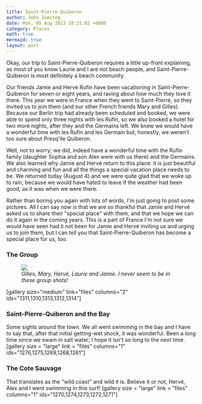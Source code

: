 ```yaml
---
title: Saint-Pierre-Quiberon
author: John Zumsteg
date: Mon, 05 Aug 2013 18:21:02 +0000
category: Places
math: true
mermaid: true
layout: post
---
```

Okay, our trip to Saint-Pierre-Quiberon requires a little up-front explaining, as most of you know Laurie and I are not beach people, and Saint-Pierre-Quiberon is most definitely a beach community.

Our friends Jamie and Hervé Rufin have been vacationing in Saint-Pierre-Quiberon for seven or eight years, and raving about how much they love it there. This year we were in France when they went to Saint-Pierre, so they invited us to join them (and our other French friends Mary and Gilles). Because our Berlin trip had already been scheduled and booked, we were able to spend only three nights with les Rufin, so we also booked a hotel for two more nights, after they and the Germains left. We knew we would have a wonderful time with les Rufin and les Germain but, honestly, we weren't too sure about Presq'ile Quiberon.

Well, not to worry; we did, indeed have a wonderful time with the Rufin family (daughter Sophia and son Alex were with us there) and the Germains.  We also learned why Jamie and Hervé return to this place: it is just beautiful and charming and fun and all the things a special vacation place needs to be. We returned today (August 4) and we were quite glad that we woke up to rain, because we would have hated to leave if the weather had been good, as it was when we were there.

Rather than boring you again with lots of words, I'm just going to post some pictures. All I can say now is that we are so thankful that Jamie and Hervé asked us to share their "special place" with them, and that we hope we can do it again in the coming years. This is a part of France I'm not sure we would have seen had it not been for Jamie and Hervé inviting us and urging us to join them, but I can tell you that Saint-Pierre-Quiberon has become a special place for us, too.

<h3>The Group</h3>
<figure class = "landscape">
	<img src="{{site.url}}/assets/images/2013/08/DSC03712.jpg"/>
	<figcaption><em>Gilles, Mary, Hervé, Laurie and Jamie. I never seem to be in these group shots!</em></figcaption>
</figure>



[gallery size="medium" link="files" columns="2" ids="1311,1310,1313,1312,1314"]

<h3>Saint-Pierre-Quiberon and the Bay</h3>
Some sights around the town. We all went swimming in the bay and I have to say that, after that initial getting-wet shock, it was wonderful. Been a long time since we swam in salt water; I hope it isn't so long to the next time.
[gallery size = "large" link = "files" columns="1" ids="1276,1275,1269,1268,1261"]


<h3>The Cote Sauvage</h3>
That translates as the "wild coast" and wild it is. Believe it or not, Hervé, Alex and I went swimming in this surf! 
[gallery size = "large" link = "files" columns="1" ids="1270,1274,1273,1272,1271"]
